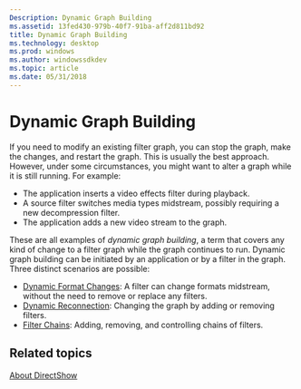 ```yaml
---
Description: Dynamic Graph Building
ms.assetid: 13fed430-979b-40f7-91ba-aff2d811bd92
title: Dynamic Graph Building
ms.technology: desktop
ms.prod: windows
ms.author: windowssdkdev
ms.topic: article
ms.date: 05/31/2018
---
```


# Dynamic Graph Building

If you need to modify an existing filter graph, you can stop the graph, make the changes, and restart the graph. This is usually the best approach. However, under some circumstances, you might want to alter a graph while it is still running. For example:

-   The application inserts a video effects filter during playback.
-   A source filter switches media types midstream, possibly requiring a new decompression filter.
-   The application adds a new video stream to the graph.

These are all examples of *dynamic graph building*, a term that covers any kind of change to a filter graph while the graph continues to run. Dynamic graph building can be initiated by an application or by a filter in the graph. Three distinct scenarios are possible:

-   [Dynamic Format Changes](dynamic-format-changes.md): A filter can change formats midstream, without the need to remove or replace any filters.
-   [Dynamic Reconnection](dynamic-reconnection.md): Changing the graph by adding or removing filters.
-   [Filter Chains](filter-chains.md): Adding, removing, and controlling chains of filters.

## Related topics

<dl> <dt>

[About DirectShow](about-directshow.md)
</dt> </dl>

 

 



